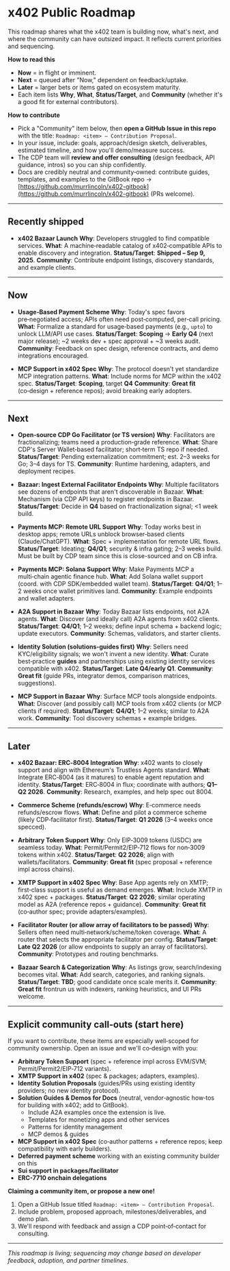 # x402 Public Roadmap

This roadmap shares what the x402 team is building now, what's next, and where the community can have outsized impact. It reflects current priorities and sequencing.

**How to read this**

* **Now** = in flight or imminent.
* **Next** = queued after "Now," dependent on feedback/uptake.
* **Later** = larger bets or items gated on ecosystem maturity.
* Each item lists **Why**, **What**, **Status/Target**, and **Community** (whether it's a good fit for external contributors).

**How to contribute**

* Pick a "Community" item below, then **open a GitHub Issue in this repo** with the title: `Roadmap: <item> — Contribution Proposal`.
* In your issue, include: goals, approach/design sketch, deliverables, estimated timeline, and how you'll demo/measure success.
* The CDP team will **review and offer consulting** (design feedback, API guidance, intros) so you can ship confidently.
* Docs are credibly neutral and community‑owned: contribute guides, templates, and examples to the GitBook repo → [https://github.com/murrlincoln/x402-gitbook](https://github.com/murrlincoln/x402-gitbook) (PRs welcome).

---

## Recently shipped

* **x402 Bazaar Launch**
  **Why**: Developers struggled to find compatible services.
  **What**: A machine‑readable catalog of x402‑compatible APIs to enable discovery and integration.
  **Status/Target**: **Shipped – Sep 9, 2025**.
  **Community**: Contribute endpoint listings, discovery standards, and example clients.

---

## Now

* **Usage‑Based Payment Scheme**
  **Why**: Today's spec favors pre‑negotiated access; APIs often need post‑computed, per‑call pricing.
  **What**: Formalize a standard for usage‑based payments (e.g., `upto`) to unlock LLM/API use cases.
  **Status/Target**: **Scoping** → **Early Q4** (next major release); \~2 weeks dev + spec approval + \~3 weeks audit.
  **Community**: Feedback on spec design, reference contracts, and demo integrations encouraged.

* **MCP Support in x402 Spec**
  **Why**: The protocol doesn't yet standardize MCP integration patterns.
  **What**: Include norms for MCP within the x402 spec.
  **Status/Target**: **Scoping**, target **Q4**
  **Community**: **Great fit** (co‑design + reference repos); avoid breaking early adopters.

---

## Next

* **Open‑source CDP Go Facilitator (or TS version)**
  **Why**: Facilitators are fractionalizing; teams need a production‑grade reference.
  **What**: Share CDP's Server Wallet‑based facilitator; short‑term TS repo if needed.
  **Status/Target**: Pending externalization commitment; est. 2–3 weeks for Go; 3–4 days for TS.
  **Community**: Runtime hardening, adapters, and deployment recipes.

* **Bazaar: Ingest External Facilitator Endpoints**
  **Why**: Multiple facilitators see dozens of endpoints that aren't discoverable in Bazaar.
  **What**: Mechanism (via CDP API keys) to register endpoints in Bazaar.
  **Status/Target**: Decide in **Q4** based on fractionalization signal; <1 week build.

* **Payments MCP: Remote URL Support**
  **Why**: Today works best in desktop apps; remote URLs unblock browser‑based clients (Claude/ChatGPT).
  **What**: Spec + implementation for remote URL flows.
  **Status/Target**: Ideating; **Q4/Q1**; security & infra gating; 2–3 weeks build. Must be built by CDP team since this is close-sourced and on CB infra.

* **Payments MCP: Solana Support**
  **Why**: Make Payments MCP a multi‑chain agentic finance hub.
  **What**: Add Solana wallet support (coord. with CDP SDK/embedded wallet team).
  **Status/Target**: **Q4/Q1**; 1–2 weeks once wallet primitives land.
  **Community**: Example endpoints and wallet adapters.

* **A2A Support in Bazaar**
  **Why**: Today Bazaar lists endpoints, not A2A agents.
  **What**: Discover (and ideally call) A2A agents from x402 clients.
  **Status/Target**: **Q4/Q1**; 1–2 weeks; define input schema + backend logic; update executors.
  **Community**: Schemas, validators, and starter clients.

* **Identity Solution (solutions‑guides first)**
  **Why**: Sellers need KYC/eligibility signals; we won't invent a new identity.
  **What**: Curate best‑practice **guides** and partnerships using existing identity services compatible with x402.
  **Status/Target**: **Late Q4/early Q1**.
  **Community**: **Great fit** (guide PRs, integrator demos, comparison matrices, suggestions).

* **MCP Support in Bazaar**
  **Why**: Surface MCP tools alongside endpoints.
  **What**: Discover (and possibly call) MCP tools from x402 clients (or MCP clients if required).
  **Status/Target**: **Q4/Q1**; 1–2 weeks; similar to A2A work.
  **Community**: Tool discovery schemas + example bridges.

---

## Later

* **x402 Bazaar: ERC‑8004 Integration**
  **Why**: x402 wants to closely support and align with Ethereum's Trustless Agents standard.
  **What**: Integrate ERC‑8004 (as it matures) to enable agent reputation and identity.
  **Status/Target**: ERC‑8004 in flux; coordinate with authors; **Q1–Q2 2026**.
  **Community**: Research, examples, and help spec out 8004.

* **Commerce Scheme (refunds/escrow)**
  **Why**: E‑commerce needs refunds/escrow flows.
  **What**: Define and pilot a commerce scheme (likely CDP‑facilitator first).
  **Status/Target**: **Q1 2026** (3–4 weeks once specced).

* **Arbitrary Token Support**
  **Why**: Only EIP‑3009 tokens (USDC) are seamless today.
  **What**: Permit/Permit2/EIP‑712 flows for non‑3009 tokens within x402.
  **Status/Target**: **Q2 2026**; align with wallets/facilitators.
  **Community**: **Great fit** (spec proposal + reference impl across chains).

* **XMTP Support in x402 Spec**
  **Why**: Base App agents rely on XMTP; first‑class support is useful as demand emerges.
  **What**: Include XMTP in x402 spec + packages.
  **Status/Target**: **Q2 2026**; similar operating model as A2A (reference repos + guidance).
  **Community**: **Great fit** (co‑author spec; provide adapters/examples).

* **Facilitator Router (or allow array of facilitators to be passed)**
  **Why**: Sellers often need multi‑network/scheme/token coverage.
  **What**: A router that selects the appropriate facilitator per config.
  **Status/Target**: **Late Q2 2026** (or allow endpoints to supply an array of facilitators).
  **Community**: Prototypes and routing benchmarks.

* **Bazaar Search & Categorization**
  **Why**: As listings grow, search/indexing becomes vital.
  **What**: Add search, categories, and ranking signals.
  **Status/Target**: **TBD**; good candidate once scale merits it.
  **Community**: **Great fit** frontrun us with indexers, ranking heuristics, and UI PRs welcome.

---

## Explicit community call‑outs (start here)

If you want to contribute, these items are especially well‑scoped for community ownership. Open an issue and we'll co‑design with you:

* **Arbitrary Token Support** (spec + reference impl across EVM/SVM; Permit/Permit2/EIP‑712 variants).
* **XMTP Support in x402** (spec & packages; adapters, examples).
* **Identity Solution Proposals** (guides/PRs using existing identity providers; no new identity protocol).
* **Solution Guides & Demos for Docs** (neutral, vendor‑agnostic how‑tos for building with x402; add to GitBook).
  * Include A2A examples once the extension is live.
  * Templates for monetizing apps and other services
  * Patterns for identity management
  * MCP demos & guides
* **MCP Support in x402 Spec** (co‑author patterns + reference repos; keep compatibility with early builders).
* **Deferred payment scheme** working with an existing community builder on this
* **Sui support in packages/facilitator**
* **ERC-7710 onchain delegations**


**Claiming a community item, or propose a new one!**

1. Open a GitHub Issue titled `Roadmap: <item> — Contribution Proposal`.
2. Include problem, proposed approach, milestones/deliverables, and demo plan.
3. We'll respond with feedback and assign a CDP point‑of‑contact for consulting.

---

*This roadmap is living; sequencing may change based on developer feedback, adoption, and partner timelines.*